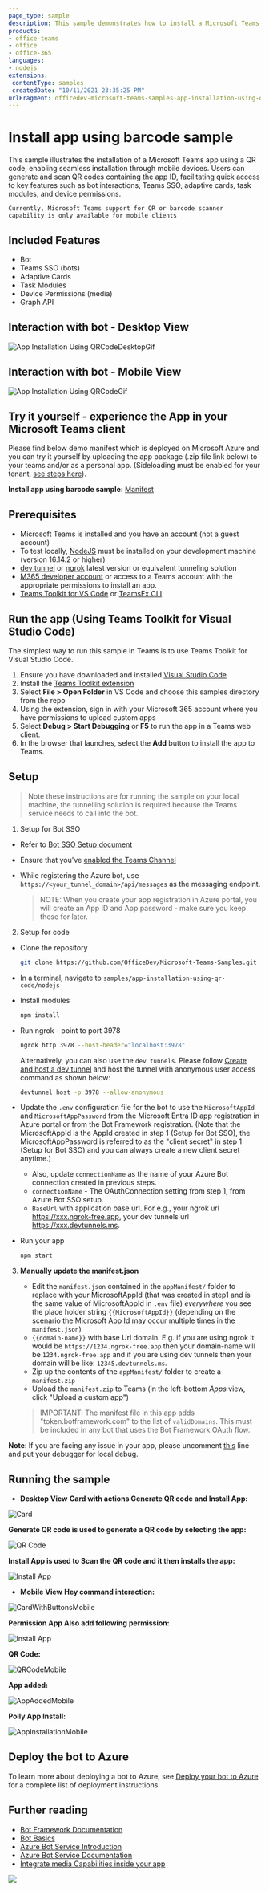 ```yaml
---
page_type: sample
description: This sample demonstrates how to install a Microsoft Teams app using a QR code, enabling users to generate and scan QR codes for easy installation.
products:
- office-teams
- office
- office-365
languages:
- nodejs
extensions:
 contentType: samples
 createdDate: "10/11/2021 23:35:25 PM"
urlFragment: officedev-microsoft-teams-samples-app-installation-using-qr-code-nodejs
---
```


# Install app using barcode sample

This sample illustrates the installation of a Microsoft Teams app using a QR code, enabling seamless installation through mobile devices. Users can generate and scan QR codes containing the app ID, facilitating quick access to key features such as bot interactions, Teams SSO, adaptive cards, task modules, and device permissions.

`Currently, Microsoft Teams support for QR or barcode scanner capability is only available for mobile clients`

## Included Features
* Bot
* Teams SSO (bots)
* Adaptive Cards
* Task Modules
* Device Permissions (media)
* Graph API

## Interaction with bot - Desktop View

![App Installation Using QRCodeDesktopGif](Images/AppInstallationUsingQRCodeDesktopGif.gif)

## Interaction with bot - Mobile View

![App Installation Using QRCodeGif](Images/AppInstallationUsingQRCode.gif)

## Try it yourself - experience the App in your Microsoft Teams client
Please find below demo manifest which is deployed on Microsoft Azure and you can try it yourself by uploading the app package (.zip file link below) to your teams and/or as a personal app. (Sideloading must be enabled for your tenant, [see steps here](https://docs.microsoft.com/microsoftteams/platform/concepts/build-and-test/prepare-your-o365-tenant#enable-custom-teams-apps-and-turn-on-custom-app-uploading)).

**Install app using barcode sample:** [Manifest](/samples/app-installation-using-qr-code/csharp/demo-manifest/App-Installation-Using-QR.zip)

## Prerequisites

- Microsoft Teams is installed and you have an account (not a guest account)
-  To test locally, [NodeJS](https://nodejs.org/en/download/) must be installed on your development machine (version 16.14.2  or higher)
-  [dev tunnel](https://learn.microsoft.com/en-us/azure/developer/dev-tunnels/get-started?tabs=windows) or [ngrok](https://ngrok.com/) latest version or equivalent tunneling solution
-  [M365 developer account](https://docs.microsoft.com/microsoftteams/platform/concepts/build-and-test/prepare-your-o365-tenant) or access to a Teams account with the 
   appropriate permissions to install an app.
- [Teams Toolkit for VS Code](https://marketplace.visualstudio.com/items?itemName=TeamsDevApp.ms-teams-vscode-extension) or [TeamsFx CLI](https://learn.microsoft.com/microsoftteams/platform/toolkit/teamsfx-cli?pivots=version-one)

## Run the app (Using Teams Toolkit for Visual Studio Code)

The simplest way to run this sample in Teams is to use Teams Toolkit for Visual Studio Code.

1. Ensure you have downloaded and installed [Visual Studio Code](https://code.visualstudio.com/docs/setup/setup-overview)
1. Install the [Teams Toolkit extension](https://marketplace.visualstudio.com/items?itemName=TeamsDevApp.ms-teams-vscode-extension)
1. Select **File > Open Folder** in VS Code and choose this samples directory from the repo
1. Using the extension, sign in with your Microsoft 365 account where you have permissions to upload custom apps
1. Select **Debug > Start Debugging** or **F5** to run the app in a Teams web client.
1. In the browser that launches, select the **Add** button to install the app to Teams.

## Setup

> Note these instructions are for running the sample on your local machine, the tunnelling solution is required because
> the Teams service needs to call into the bot.

1) Setup for Bot SSO
- Refer to [Bot SSO Setup document](../BotSSOSetup.md)

- Ensure that you've [enabled the Teams Channel](https://docs.microsoft.com/azure/bot-service/channel-connect-teams?view=azure-bot-service-4.0)
- While registering the Azure bot, use `https://<your_tunnel_domain>/api/messages` as the messaging endpoint.
    
    > NOTE: When you create your app registration in Azure portal, you will create an App ID and App password - make sure you keep these for later.

2) Setup for code
- Clone the repository

    ```bash
    git clone https://github.com/OfficeDev/Microsoft-Teams-Samples.git
    ```

- In a terminal, navigate to `samples/app-installation-using-qr-code/nodejs`

- Install modules

    ```bash
    npm install
    ```

- Run ngrok - point to port 3978

    ```bash
    ngrok http 3978 --host-header="localhost:3978"
    ```
   Alternatively, you can also use the `dev tunnels`. Please follow [Create and host a dev tunnel](https://learn.microsoft.com/en-us/azure/developer/dev-tunnels/get-started?tabs=windows) and host the tunnel with anonymous user access command as shown below:

   ```bash
   devtunnel host -p 3978 --allow-anonymous
   ```

- Update the `.env` configuration file for the bot to use the `MicrosoftAppId` and `MicrosoftAppPassword` from the Microsoft Entra ID app registration in Azure portal or from the Bot Framework registration. (Note that the MicrosoftAppId is the AppId created in step 1 (Setup for Bot SSO), the MicrosoftAppPassword is referred to as the "client secret" in step 1 (Setup for Bot SSO) and you can always create a new client secret anytime.)
    - Also, update `connectionName` as the name of your Azure Bot connection created in previous steps.
    - `connectionName` - The OAuthConnection setting from step 1, from Azure Bot SSO setup.
    - `BaseUrl` with application base url. For e.g., your ngrok url https://xxx.ngrok-free.app, your dev tunnels url https://xxx.devtunnels.ms.

- Run your app

    ```bash
    npm start
    ```

3) **Manually update the manifest.json**
    - Edit the `manifest.json` contained in the  `appManifest/` folder to replace with your MicrosoftAppId (that was created in step1 and is the same value of MicrosoftAppId in `.env` file) *everywhere* you see the place holder string `{{MicrosoftAppId}}` (depending on the scenario the Microsoft App Id may occur multiple times in the `manifest.json`)
    - `{{domain-name}}` with base Url domain. E.g. if you are using ngrok it would be `https://1234.ngrok-free.app` then your domain-name will be `1234.ngrok-free.app` and if you are using dev tunnels then your domain will be like: `12345.devtunnels.ms`.
    - Zip up the contents of the `appManifest/` folder to create a `manifest.zip`
    - Upload the `manifest.zip` to Teams (in the left-bottom *Apps* view, click "Upload a custom app")

    > IMPORTANT: The manifest file in this app adds "token.botframework.com" to the list of `validDomains`. This must be included in any bot that uses the Bot Framework OAuth flow.

**Note**: If you are facing any issue in your app, please uncomment [this](https://github.com/OfficeDev/Microsoft-Teams-Samples/blob/main/samples/app-installation-using-qr-code/nodejs/index.js#L48) line and put your debugger for local debug.

## Running the sample

- **Desktop View**
**Card with actions Generate QR code and Install App:**

![Card](Images/CardWithButtons.png)

**Generate QR code is used to generate a QR code by selecting the app:**

![QR Code](Images/QRCode.png)

**Install App is used to Scan the QR code and it then installs the app:**

![Install App](Images/AppInstallation.png)

-  **Mobile View**
**Hey command interaction:**

![CardWithButtonsMobile](Images/CardWithButtonsMobile.png)

**Permission App Also add following permission:**

![Install App](Images/Permission.png)

**QR Code:**

![QRCodeMobile](Images/QRCodeMobile.png)

**App added:**

![AppAddedMobile](Images/AppAddedMobile.png)

**Polly App Install:**

![AppInstallationMobile](Images/AppInstallationMobile.png)

## Deploy the bot to Azure

To learn more about deploying a bot to Azure, see [Deploy your bot to Azure](https://aka.ms/azuredeployment) for a complete list of deployment instructions.

## Further reading

- [Bot Framework Documentation](https://docs.botframework.com)
- [Bot Basics](https://docs.microsoft.com/azure/bot-service/bot-builder-basics?view=azure-bot-service-4.0)
- [Azure Bot Service Introduction](https://docs.microsoft.com/azure/bot-service/bot-service-overview-introduction?view=azure-bot-service-4.0)
- [Azure Bot Service Documentation](https://docs.microsoft.com/azure/bot-service/?view=azure-bot-service-4.0)
- [Integrate media Capabilities inside your app](https://learn.microsoft.com/microsoftteams/platform/concepts/device-capabilities/media-capabilities?tabs=mobile)

<img src="https://pnptelemetry.azurewebsites.net/microsoft-teams-samples/samples/app-installation-using-qr-code-nodejs" />